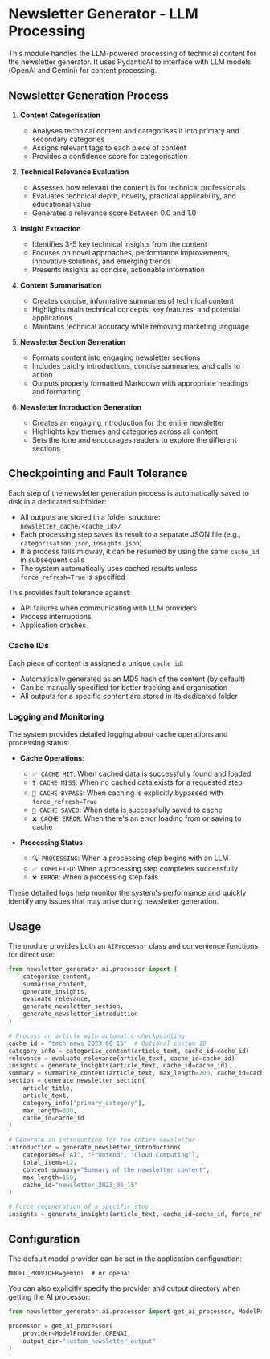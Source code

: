 # Newsletter Generator - LLM Processing

This module handles the LLM-powered processing of technical content for the newsletter generator. It uses PydanticAI to interface with LLM models (OpenAI and Gemini) for content processing.

## Newsletter Generation Process

1. **Content Categorisation**
   - Analyses technical content and categorises it into primary and secondary categories
   - Assigns relevant tags to each piece of content
   - Provides a confidence score for categorisation

2. **Technical Relevance Evaluation**
   - Assesses how relevant the content is for technical professionals
   - Evaluates technical depth, novelty, practical applicability, and educational value
   - Generates a relevance score between 0.0 and 1.0

3. **Insight Extraction**
   - Identifies 3-5 key technical insights from the content
   - Focuses on novel approaches, performance improvements, innovative solutions, and emerging trends
   - Presents insights as concise, actionable information

4. **Content Summarisation**
   - Creates concise, informative summaries of technical content
   - Highlights main technical concepts, key features, and potential applications
   - Maintains technical accuracy while removing marketing language

5. **Newsletter Section Generation**
   - Formats content into engaging newsletter sections
   - Includes catchy introductions, concise summaries, and calls to action
   - Outputs properly formatted Markdown with appropriate headings and formatting

6. **Newsletter Introduction Generation**
   - Creates an engaging introduction for the entire newsletter
   - Highlights key themes and categories across all content
   - Sets the tone and encourages readers to explore the different sections

## Checkpointing and Fault Tolerance

Each step of the newsletter generation process is automatically saved to disk in a dedicated subfolder:

- All outputs are stored in a folder structure: `newsletter_cache/<cache_id>/`
- Each processing step saves its result to a separate JSON file (e.g., `categorisation.json`, `insights.json`)
- If a process fails midway, it can be resumed by using the same `cache_id` in subsequent calls
- The system automatically uses cached results unless `force_refresh=True` is specified

This provides fault tolerance against:
- API failures when communicating with LLM providers
- Process interruptions
- Application crashes

### Cache IDs

Each piece of content is assigned a unique `cache_id`:
- Automatically generated as an MD5 hash of the content (by default)
- Can be manually specified for better tracking and organisation
- All outputs for a specific content are stored in its dedicated folder

### Logging and Monitoring

The system provides detailed logging about cache operations and processing status:

- **Cache Operations**:
  - `✅ CACHE HIT`: When cached data is successfully found and loaded
  - `❓ CACHE MISS`: When no cached data exists for a requested step
  - `🔄 CACHE BYPASS`: When caching is explicitly bypassed with `force_refresh=True`
  - `💾 CACHE SAVED`: When data is successfully saved to cache
  - `❌ CACHE ERROR`: When there's an error loading from or saving to cache

- **Processing Status**:
  - `🔍 PROCESSING`: When a processing step begins with an LLM
  - `✅ COMPLETED`: When a processing step completes successfully
  - `❌ ERROR`: When a processing step fails

These detailed logs help monitor the system's performance and quickly identify any issues that may arise during newsletter generation.

## Usage

The module provides both an `AIProcessor` class and convenience functions for direct use:

```python
from newsletter_generator.ai.processor import (
    categorise_content,
    summarise_content,
    generate_insights,
    evaluate_relevance,
    generate_newsletter_section,
    generate_newsletter_introduction
)

# Process an article with automatic checkpointing
cache_id = "tech_news_2023_06_15"  # Optional custom ID
category_info = categorise_content(article_text, cache_id=cache_id)
relevance = evaluate_relevance(article_text, cache_id=cache_id)
insights = generate_insights(article_text, cache_id=cache_id)
summary = summarise_content(article_text, max_length=200, cache_id=cache_id)
section = generate_newsletter_section(
    article_title, 
    article_text, 
    category_info["primary_category"],
    max_length=300,
    cache_id=cache_id
)

# Generate an introduction for the entire newsletter
introduction = generate_newsletter_introduction(
    categories=["AI", "Frontend", "Cloud Computing"],
    total_items=12,
    content_summary="Summary of the newsletter content",
    max_length=150,
    cache_id="newsletter_2023_06_15"
)

# Force regeneration of a specific step
insights = generate_insights(article_text, cache_id=cache_id, force_refresh=True)
```

## Configuration

The default model provider can be set in the application configuration:

```
MODEL_PROVIDER=gemini  # or openai
```

You can also explicitly specify the provider and output directory when getting the AI processor:

```python
from newsletter_generator.ai.processor import get_ai_processor, ModelProvider

processor = get_ai_processor(
    provider=ModelProvider.OPENAI,
    output_dir="custom_newsletter_output"
)
```
